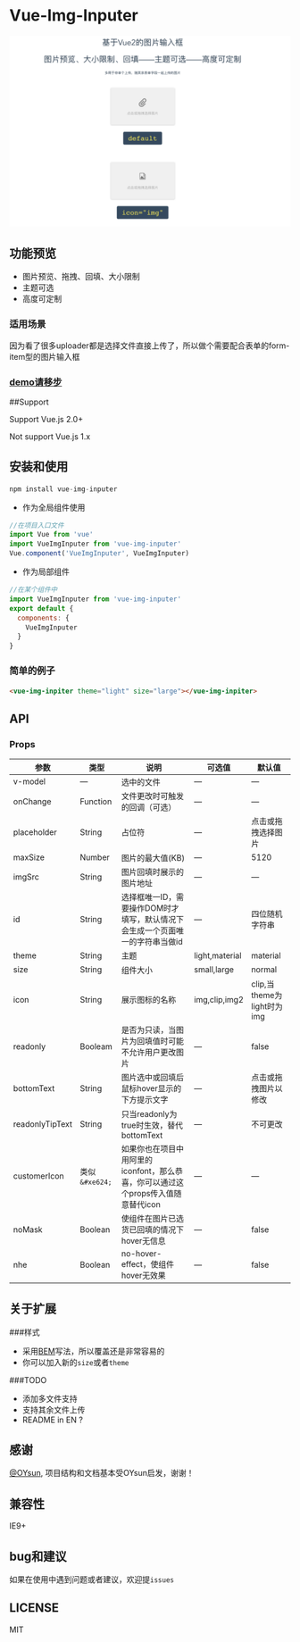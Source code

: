 # Vue-Img-Inputer

<img src="./src/images/demo.png">

## 功能预览

+ 图片预览、拖拽、回填、大小限制
+ 主题可选
+ 高度可定制

### 适用场景
因为看了很多uploader都是选择文件直接上传了，所以做个需要配合表单的form-item型的图片输入框

### [demo请移步](http://waynecz.github.io/VueImgInputer/index.html)

##Support

Support Vue.js 2.0+

Not support Vue.js 1.x


## 安装和使用

```javascript
npm install vue-img-inputer
```

- 作为全局组件使用

```javascript
//在项目入口文件
import Vue from 'vue'
import VueImgInputer from 'vue-img-inputer'
Vue.component('VueImgInputer', VueImgInputer)
```

- 作为局部组件

```javascript
//在某个组件中
import VueImgInputer from 'vue-img-inputer'
export default {
  components: {
    VueImgInputer
  }
}
```

### 简单的例子
```html
<vue-img-inpiter theme="light" size="large"></vue-img-inpiter>
```


## API

### Props

| 参数    | 类型    | 说明   |  可选值 | 默认值 |
| ------------- |-------| -----| ----| -------|
| v-model | — | 选中的文件| —|—|
| onChange  | Function | 文件更改时可触发的回调（可选） | —|—|
| placeholder | String | 占位符| —|点击或拖拽选择图片|
| maxSize | Number | 图片的最大值(KB)| —|5120|
| imgSrc | String |  图片回填时展示的图片地址| —|—|
| id | String | 选择框唯一ID，需要操作DOM时才填写，默认情况下会生成一个页面唯一的字符串当做id| —|四位随机字符串|
| theme | String | 主题| light,material|material|
| size | String | 组件大小| small,large|normal|
| icon | String | 展示图标的名称| img,clip,img2|clip,当theme为light时为img|
| readonly | Booleam | 是否为只读，当图片为回填值时可能不允许用户更改图片| —|false|
| bottomText | String | 图片选中或回填后鼠标hover显示的下方提示文字| —|点击或拖拽图片以修改|
| readonlyTipText | String | 只当readonly为true时生效，替代bottomText | —|不可更改|
| customerIcon | 类似`&#xe624;` | 如果你也在项目中用阿里的iconfont，那么恭喜，你可以通过这个props传入值随意替代icon| —|—|
| noMask | Boolean | 使组件在图片已选货已回填的情况下hover无信息| —|false|
| nhe | Boolean | no-hover-effect，使组件hover无效果| —|false|


## 关于扩展

###样式

+ 采用[BEM](http://www.w3cplus.com/css/bem-definitions.html)写法，所以覆盖还是非常容易的
+ 你可以加入新的`size`或者`theme`

###TODO

+ 添加多文件支持
+ 支持其余文件上传
+ README in EN ?

## 感谢
[@OYsun](https://github.com/OYsun), 项目结构和文档基本受OYsun启发，谢谢！

## 兼容性
IE9+

## bug和建议

如果在使用中遇到问题或者建议，欢迎提`issues`

## LICENSE

MIT